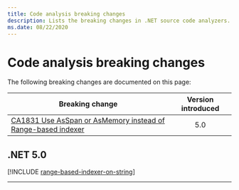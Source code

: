 ```yaml
---
title: Code analysis breaking changes
description: Lists the breaking changes in .NET source code analyzers.
ms.date: 08/22/2020
---
```

# Code analysis breaking changes

The following breaking changes are documented on this page:

| Breaking change | Version introduced |
| - | :-: |
| [CA1831 Use AsSpan or AsMemory instead of Range-based indexer](#ca1831-use-asspan-or-asmemory-instead-of-range-based-indexer) | 5.0 |

## .NET 5.0

[!INCLUDE [range-based-indexer-on-string](../../../includes/core-changes/codeanalysis/5.0/range-based-indexer-on-string.md)]

***
